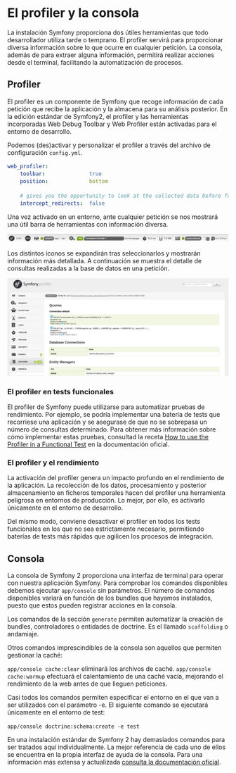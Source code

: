 # El profiler y la consola

La instalación Symfony proporciona dos útiles herramientas que todo desarrollador utiliza tarde o temprano. El profiler servirá para proporcionar diversa información sobre lo que ocurre en cualquier petición. La consola, además de para extraer alguna información, permitirá realizar acciones desde el terminal, facilitando la automatización de procesos.

## Profiler

El profiler es un componente de Symfony que recoge información de cada petición que recibe la aplicación y la almacena para su análisis posterior. En la edición estándar de Symfony2, el profiler y las herramientas incorporadas Web Debug Toolbar y Web Profiler están activadas para el entorno de desarrollo.

Podemos (des)activar y personalizar el profiler a través del archivo de configuración `config.yml`.


```config.yml
web_profiler:
    toolbar:              true
    position:             bottom

    # gives you the opportunity to look at the collected data before following the redirect
    intercept_redirects:  false
```

Una vez activado en un entorno, ante cualquier petición se nos mostrará una útil barra de herramientas con información diversa.

![Web Debug Toolbar](web-debug-toolbar.png "Web Debug Toolbar")

Los distintos iconos se expandirán tras seleccionarlos y mostrarán información más detallada. A continuación se muestra el detalle de consultas realizadas a la base de datos en una petición.

![Web Profiler](web-profiler.png "Web Profiler")


### El profiler en tests funcionales

El profiler de Symfony puede utilizarse para automatizar pruebas de rendimiento. Por ejemplo, se podría implementar una batería de tests que recorriese una aplicación y se asegurase de que no se sobrepasa un número de consultas determinado. Para obtener más información sobre cómo implementar estas pruebas, consultad la receta [How to use the Profiler in a Functional Test](http://symfony.com/doc/current/cookbook/testing/profiling.html) en la documentación oficial.


### El profiler y el rendimiento

La activación del profiler genera un impacto profundo en el rendimiento de la aplicación. La recolección de los datos, procesamiento y posterior almacenamiento en ficheros temporales hacen del profiler una herramienta peligrosa en entornos de producción. Lo mejor, por ello, es activarlo únicamente en el entorno de desarrollo.

Del mismo modo, conviene desactivar el profiler en todos los tests funcionales en los que no sea estrictamente necesario, permitiendo baterías de tests más rápidas que agilicen los procesos de integración.


## Consola

La consola de Symfony 2 proporciona una interfaz de terminal para operar con nuestra aplicación Symfony. Para comprobar los comandos disponibles debemos ejecutar `app/console` sin parámetros. El número de comandos disponibles variará en función de los bundles que hayamos instalados, puesto que estos pueden registrar acciones en la consola.

Los comandos de la sección `generate` permiten automatizar la creación de bundles, controladores o entidades de doctrine. Es el llamado `scaffolding` o andamiaje.

Otros comandos imprescindibles de la consola son aquellos que permiten gestionar la caché:

`app/console cache:clear` eliminará los archivos de caché.
`app/console cache:warmup` efectuará el calentamiento de una caché vacía, mejorando el rendimiento de la web antes de que lleguen peticiones.



Casi todos los comandos permiten especificar el entorno en el que van a ser utilizados con el parámetro -e. El siguiente comando se ejecutará únicamente en el entorno de test:

`app/console doctrine:schema:create -e test`

En una instalación estándar de Symfony 2 hay demasiados comandos para ser tratados aquí individualmente. La mejor referencia de cada uno de ellos se encuentra en la propia interfaz de ayuda de la consola. Para una información más extensa y actualizada [consulta la documentación oficial](http://symfony.com/doc/current/components/console/introduction.html).